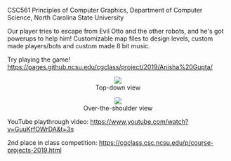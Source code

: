 CSC561 Principles of Computer Graphics, Department of Computer Science, North Carolina State University

Our player tries to escape from Evil Otto and the other robots, and he's got powerups to help him! Customizable map files to design levels, custom made players/bots and custom made 8 bit music.

Try playing the game! https://pages.github.ncsu.edu/cgclass/project/2019/Anisha%20Gupta/

<p align="center">
  <img src="https://github.com/atpugs/BBot_Shooter/assets/31329834/55c74c05-cf1e-405b-b194-6440ead252c4"/> <br>
  Top-down view
</p>

<p align="center">
  <img src="https://github.com/atpugs/BBot_Shooter/assets/31329834/a5395557-680d-42d8-be5d-dde6af5d3a33"/> <br>
  Over-the-shoulder view
</p>

YouTube playthrough video: https://www.youtube.com/watch?v=GuuKrfOWrDA&t=3s

2nd place in class competition: https://cgclass.csc.ncsu.edu/p/course-projects-2019.html

